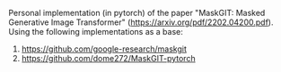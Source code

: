 Personal implementation (in pytorch) of the paper "MaskGIT: Masked Generative Image Transformer" (https://arxiv.org/pdf/2202.04200.pdf).
Using the following implementations as a base:
1) https://github.com/google-research/maskgit
2) https://github.com/dome272/MaskGIT-pytorch
